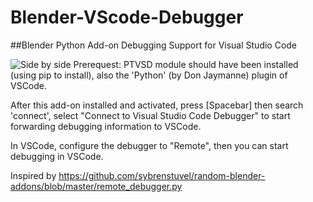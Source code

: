 # Blender-VScode-Debugger

##Blender Python Add-on Debugging Support for Visual Studio Code

![Side by side](https://github.com/Barbarbarbarian/Blender-VScode-Debugger/blob/master/SideBySide.png)
Prerequest: PTVSD module should have been installed (using pip to install), also the 'Python' (by Don Jaymanne) plugin of VSCode.

After this add-on installed and activated, press [Spacebar] then search 'connect', select "Connect to Visual Studio Code Debugger" to start forwarding debugging information to VSCode.

In VSCode, configure the debugger to "Remote", then you can start debugging in VSCode.

Inspired by https://github.com/sybrenstuvel/random-blender-addons/blob/master/remote_debugger.py

